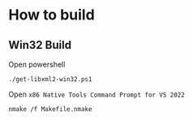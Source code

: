 # How to build #

## Win32 Build ##

Open powershell

``` shell
./get-libxml2-win32.ps1
```

Open `x86 Native Tools Command Prompt for VS 2022`

``` shell
nmake /f Makefile.nmake
```
